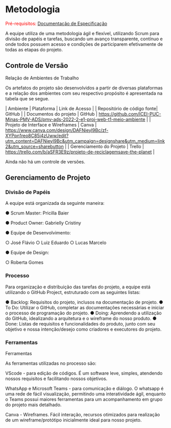 
# Metodologia

<span style="color:red">Pré-requisitos: <a href="2-Especificação do Projeto.md"> Documentação de Especificação</a></span>

A equipe utiliza de uma metodologia ágil e flexível, utilizando Scrum para divisão de papéis e tarefas, buscando um avanço transparente, contínuo e onde todos possuem acesso e condições de participarem efetivamente de todas as etapas do projeto.

## Controle de Versão

Relação de Ambientes de Trabalho

Os artefatos do projeto são desenvolvidos a partir de diversas plataformas e a relação dos ambientes com seu respectivo propósito é apresentada na tabela que se segue. 

| Ambiente | Plataforma | Link de Acesso |
| Repositório de código fonte| GitHub |
| Documentos do projeto | GitHub | https://github.com/ICEI-PUC-Minas-PMV-ADS/pmv-ads-2022-2-e1-proj-web-t1-meio-ambiente |
| Projeto de Interface e  Wireframes | Canva | https://www.canva.com/design/DAFNieyI9Bc/zf-XYPpn1reo8C85i4zUww/edit?utm_content=DAFNieyI9Bc&utm_campaign=designshare&utm_medium=link2&utm_source=sharebutton |
| Gerenciamento do Projeto | Trello | https://trello.com/b/aSFR3E9z/projeto-de-reciclagemsave-the-planet |


Ainda não há um controle de versões.

## Gerenciamento de Projeto

### Divisão de Papéis

A equipe está organizada da seguinte maneira:

●     Scrum Master: Pricilla Baier

●     Product Owner: Gabrielly Cristiny

●     Equipe de Desenvolvimento:

○     José Flávio
○     Luiz Eduardo
○     Lucas Marcelo

●     Equipe de Design:

○     Roberta Gomes

### Processo

Para organização e distribuição das tarefas do projeto, a equipe está utilizando o GitHub Project, estruturado com as seguintes listas:
 
●     Backlog: Requisitos do projeto, inclusos na documentação de projeto.
●  To Do: Utilizar o GitHub, completar as documentações necessárias e iniciar o processo de programação do projeto.
●  	Doing: Aprendendo a utilização do GitHub, idealizando a arquitetura e o wireframe do nosso produto.
●     Done: Listas de requisitos e funcionalidades do produto, junto com seu objetivo e nossa intenção/desejo como criadores e executores do projeto.

### Ferramentas

Ferramentas

As ferramentas utilizadas no processo são:

VScode - para edição de códigos. É um software leve, simples, atendendo nossos requisitos e facilitando nossos objetivos.

WhatsApp e Microsoft Teams - para comunicação e diálogo. O whatsapp é uma rede de fácil visualização, permitindo uma interatividade ágil, enquanto o Teams possui maiores ferramentas para um acompanhamento em grupo do projeto mais detalhado.

Canva - Wireframes. Fácil interação, recursos otimizados para realização de um wireframe/protótipo inicialmente ideal para nosso projeto.
